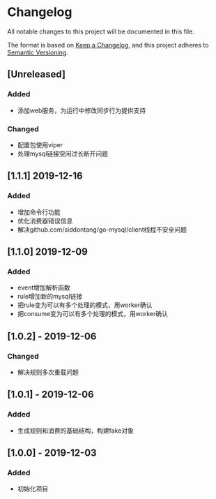 # Changelog
All notable changes to this project will be documented in this file.

The format is based on [Keep a Changelog](https://keepachangelog.com/en/1.0.0/),
and this project adheres to [Semantic Versioning](https://semver.org/spec/v2.0.0.html).

## [Unreleased]
### Added
- 添加web服务，为运行中修改同步行为提供支持
### Changed
- 配置包使用viper
- 处理mysql链接空闲过长断开问题

## [1.1.1] 2019-12-16
### Added
- 增加命令行功能 
- 优化消费器错误信息
- 解决github.com/siddontang/go-mysql/client线程不安全问题

## [1.1.0] 2019-12-09
### Added
- event增加解析函数
- rule增加新的mysql链接
- 把rule变为可以有多个处理的模式，用worker确认
- 把consume变为可以有多个处理的模式，用worker确认

## [1.0.2] - 2019-12-06
### Changed
- 解决规则多次重载问题

## [1.0.1] - 2019-12-06
### Added 
- 生成规则和消费的基础结构，构建fake对象

## [1.0.0] - 2019-12-03
### Added
- 初始化项目
